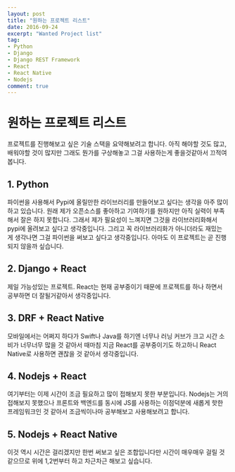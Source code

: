 ```yaml
---
layout: post
title: "원하는 프로젝트 리스트"   
date: 2016-09-24
excerpt: "Wanted Project list"
tag:
- Python
- Django
- Django REST Framework
- React
- React Native
- Nodejs
comment: true
---
```


원하는 프로젝트 리스트
=====

프로젝트를 진행해보고 싶은 기술 스택을 요약해보려고 합니다.
아직 해야할 것도 많고, 배워야할 것이 많지만 그래도 뭔가를 구상해놓고 그걸 사용하는게 좋을것같아서 끄적여봅니다.

## 1. Python

파이썬을 사용해서 Pypi에 올릴만한 라이브러리를 만들어보고 싶다는 생각을 아주 많이하고 있습니다.
원래 제가 오픈소스를 좋아하고 기여하기를 원하지만 아직 실력이 부족해서 잘은 하지 못합니다. 그래서 제가 필요성이 느껴지면 그것을 라이브러리화해서 pypi에 올려보고 싶다고 생각중입니다.
그리고 꼭 라이브러리화가 아니더라도 재밌는 게 생각나면 그걸 파이썬을 써보고 싶다고 생각중입니다. 아마도 이 프로젝트는 곧 진행되지 않을까 싶습니다.

## 2. Django + React

제일 가능성있는 프로젝트.
React는 현재 공부중이기 때문에 프로젝트를 하나 하면서 공부하면 더 잘될거같아서 생각중입니다.

## 3. DRF + React Native

모바일에서는 어쩌지 하다가 Swift나 Java를 하기엔 너무나 러닝 커브가 크고 시간 소비가 너무너무 많을 것 같아서 때마침 지금 React를 공부중이기도 하고하니 React Native로 사용하면 괜찮을 것 같아서 생각중입니다.

## 4. Nodejs + React

여기부터는 이제 시간이 조금 필요하고 많이 접해보지 못한 부분입니다. Nodejs는 거의 접해보지 못했으나 프론트와 백엔드를 동시에 JS를 사용하는 이점덕분에 새롭게 핫한 프레임워크인 것  같아서 조금씩이나마 공부해보고 사용해보려고 합니다.

## 5. Nodejs + React Native

이것 역시 시간은 걸리겠지만 한번 써보고 싶은 조합입니다만 시간이 매우매우 걸릴 것 같으므로 위에 1,2번부터 하고 차근차근 해보고 싶습니다.
